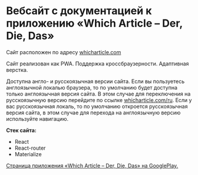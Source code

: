 # Вебсайт с документацией к приложению «Which Article – Der, Die, Das»
Сайт расположен по адресу [whicharticle.com](https://whicharticle.com)

Сайт реализован как PWA.
Поддержка кроссбраузерности.
Адаптивная верстка.

Доступна англо- и русскоязычная версии сайта. Если вы пользуетесь англоязычной локалью браузера, то по умолчанию будет доступна только англоязычная версия сайта. В этом случае для переключения на русскоязычную версию перейдите по ссылке [whicharticle.com/ru](https://whicharticle.com/ru). Если у вас русскоязычная локаль, то по умолчанию откроется русскоязычная версия сайта, в этом случае для перехода на англоязычную версию используйте навигацию.

**Стек сайта:**
* React
* React-router
* Materialize

[Страница приложения «Which Article – Der, Die, Das» на GooglePlay.](https://play.google.com/store/apps/details?id=com.whicharticle.derdiedas)





